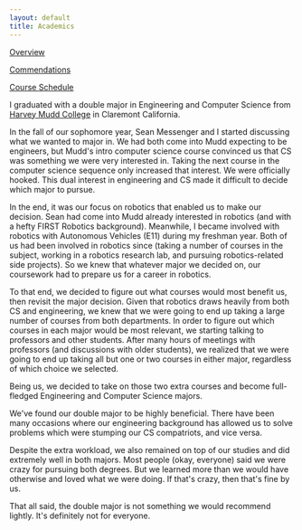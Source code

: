 ```yaml
---
layout: default
title: Academics
---
```


[Overview](/academics)

[Commendations](/academics/commendations)

[Course Schedule](/academics/course-scheule)

I graduated with a double major in Engineering and Computer Science from [Harvey Mudd College](http://www.hmc.edu/) in Claremont California. 

In the fall of our sophomore year, Sean Messenger and I started discussing what we wanted to major in. We had both come into Mudd expecting to be engineers, but Mudd's intro computer science course convinced us that CS was something we were very interested in. Taking the next course in the computer science sequence only increased that interest. We were officially hooked. This dual interest in engineering and CS made it difficult to decide which major to pursue. 

In the end, it was our focus on robotics that enabled us to make our decision. Sean had come into Mudd already interested in robotics (and with a hefty FIRST Robotics background). Meanwhile, I became involved with robotics with Autonomous Vehicles (E11) during my freshman year. Both of us had been involved in robotics since (taking a number of courses in the subject, working in a robotics research lab, and pursuing robotics-related side projects). So we knew that whatever major we decided on, our coursework had to prepare us for a career in robotics. 

To that end, we decided to figure out what courses would most benefit us, then revisit the major decision. Given that robotics draws heavily from both CS and engineering, we knew that we were going to end up taking a large number of courses from both departments. In order to figure out which courses in each major would be most relevant, we starting talking to professors and other students.  After many hours of meetings with professors (and discussions with older students), we realized that we were going to end up taking all but one or two courses in either major, regardless of which choice we selected. 

Being us, we decided to take on those two extra courses and become full-fledged Engineering and Computer Science majors. 

We've found our double major to be highly beneficial. There have been many occasions where our engineering background has allowed us to solve problems which were stumping our CS compatriots, and vice versa. 

Despite the extra workload, we also remained on top of our studies and did extremely well in both majors. Most people (okay, everyone) said we were crazy for pursuing both degrees. But we learned more than we would have otherwise and loved what we were doing. If that's crazy, then that's fine by us. 

That all said, the double major is not something we would recommend lightly. It's definitely not for everyone. 
